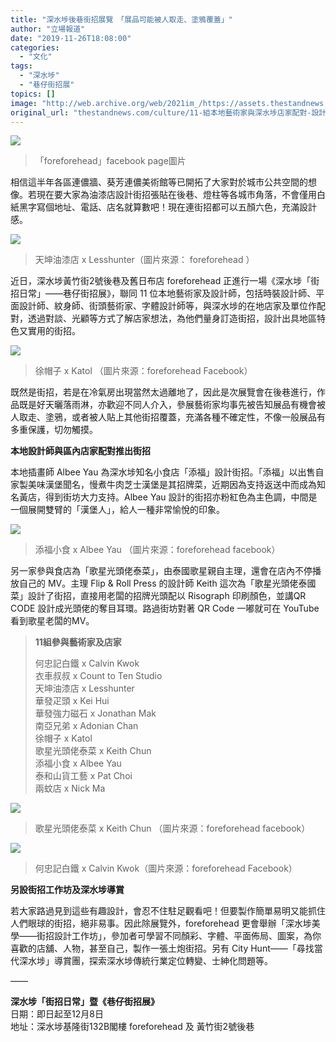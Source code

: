 ```yaml
---
title: "深水埗後巷街招展覽　「展品可能被人取走、塗鴉覆蓋」"
author: "立場報道"
date: "2019-11-26T18:08:00"
categories:
  - "文化"
tags:
  - "深水埗"
  - "巷仔街招展"
topics: []
image: "http://web.archive.org/web/2021im_/https://assets.thestandnews.com/media/photos/75402118_775272706229131_6924050518868230144_n20copy_KB8F4_SGAWrSw.png"
original_url: "thestandnews.com/culture/11-組本地藝術家與深水埗店家配對-設計全新街招-後巷辦-巷仔街招展"
---
```

![](http://web.archive.org/web/2021im_/https://assets.thestandnews.com/media/photos/75402118_775272706229131_6924050518868230144_n20copy_KB8F4_SGAWrSw.png)
> 「foreforehead」facebook page圖片

相信這半年各區連儂牆、葵芳連儂美術館等已開拓了大家對於城市公共空間的想像。若現在要大家為油漆店設計街招張貼在後巷、燈柱等各城市角落，不會僅用白紙黑字寫個地址、電話、店名就算數吧！現在連街招都可以五顏六色，充滿設計感。 

![](http://web.archive.org/web/2021im_/https://assets.thestandnews.com/media/photos/76720865_788748704881531_2877350405799411712_o_j8AsE_MfRPiaU.jpg)
> 天坤油漆店 x Lesshunter﻿（圖片來源： foreforehead ）

近日，深水埗黃竹街2號後巷及舊日布店 foreforehead 正進行一場《深水埗「街招日常」——巷仔街招展》，聯同﻿ 11 位本地藝術家及設計師，包括時裝設計師、平面設計師、紋身師、街頭藝術家、字體設計師等，與深水埗的在地店家及單位作配對，透過對談、光顧等方式了解店家想法，為他們量身訂造街招，設計出具地區特色又實用的街招。

![](http://web.archive.org/web/2021im_/https://assets.thestandnews.com/media/photos/77137424_788388288250906_3696337030616186880_o_mGSNX_9uQm2TG.jpg)
> 徐帽子 x Katol﻿ （圖片來源：foreforehead Facebook）

既然是街招，若是在冷氣房出現當然太過離地了，因此是次展覽會在後巷進行，作品既是好天曬落雨淋，亦歡迎不同人介入，參展藝術家均事先被告知展品有機會被人取走、塗鴉，或者被人貼上其他街招覆蓋，充滿各種不確定性，不像一般展品有多重保護，切勿觸摸。

**本地設計師與區內店家配對推出街招**

本地插畫師 Albee Yau 為深水埗知名小食店「添福」設計街招。「添福」以出售自家製美味漢堡聞名，慢煮牛肉芝士漢堡是其招牌菜，近期因為支持返送中而成為知名黃店，得到街坊大力支持。Albee Yau 設計的街招亦粉紅色為主色調，中間是一個展開雙臂的「漢堡人」，給人一種非常愉悅的印象。

![](http://web.archive.org/web/2021im_/https://assets.thestandnews.com/media/photos/76730122_787528161670252_4905303456094355456_o_7xdTS_tg7TU2p.jpg)
> 添福小食 x Albee Yau （圖片來源：foreforehead facebook）

另一家參與食店為「歌星光頭佬泰菜」，由泰國歌星親自主理，還會在店內不停播放自己的 MV。主理 Flip & Roll Press 的設計師 Keith 這次為「歌星光頭佬泰國菜」設計了街招，直接用老闆的招牌光頭配以 Risograph 印刷顏色，並講QR CODE 設計成光頭佬的奪目耳環。路過街坊對著 QR Code 一嘟就可在 YouTube 看到歌星老闆的MV。

> **11組參與藝術家及店家**
> 
> 何忠記白鐵 x Calvin Kwok  
> 衣車叔叔 x Count to Ten Studio  
> 天坤油漆店 x Lesshunter  
> 華發疋頭 x Kei Hui  
> 華發強力磁石 x Jonathan Mak  
> 南亞兄弟 x Adonian Chan  
> 徐帽子 x Katol  
> 歌星光頭佬泰菜 x Keith Chun  
> 添福小食 x Albee Yau  
> 泰和山貨工藝 x Pat Choi  
> 兩蚊店 x Nick Ma﻿

![](http://web.archive.org/web/2021im_/https://assets.thestandnews.com/media/photos/75371713_787026491720419_1946110374000459776_o_oUN7i_RTmBYtm.jpg)
> 歌星光頭佬泰菜 x Keith Chun （圖片來源：foreforehead facebook）

![](http://web.archive.org/web/2021im_/https://assets.thestandnews.com/media/photos/76953185_786306125125789_6729430178998517760_o_J4iKm_F5uGj7v.jpg)
> 何忠記白鐵 x Calvin Kwok﻿（圖片來源：foreforehead Facebook）

**另設街招工作坊及深水埗導賞**

若大家路過見到這些有趣設計，會忍不住駐足觀看吧！但要製作簡單易明又能抓住人們眼球的街招，絕非易事。因此除展覽外，foreforehead 更會舉辦「深水埗美學——街招設計工作坊」，參加者可學習不同顏彩、字體、平面佈局、圖案，為你喜歡的店舖、人物，甚至自己，製作一張土炮街招。另有 City Hunt——「尋找當代深水埗」導賞團，探索深水埗傳統行業定位轉變、士紳化問題等。

——

**深水埗「街招日常」暨《巷仔街招展》**  
日期：即日起至12月8日  
地址：深水埗基隆街132B閣樓 foreforehead 及 黃竹街2號後巷